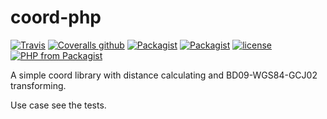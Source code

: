 # coord-php

[![Travis](https://img.shields.io/travis/kinosang/coord-php.svg)](https://travis-ci.org/kinosang/coord-php)
[![Coveralls github](https://img.shields.io/coveralls/github/kinosang/coord-php.svg)](http://codecov.io/gh/kinosang/coord-php)
[![Packagist](https://img.shields.io/packagist/dt/labs7in0/coord.svg)](https://packagist.org/packages/labs7in0/coord)
[![Packagist](https://img.shields.io/packagist/v/labs7in0/coord.svg)](https://packagist.org/packages/labs7in0/coord)
[![license](https://img.shields.io/github/license/kinosang/coord-php.svg)](https://github.com/kinosang/coord-php)
[![PHP from Packagist](https://img.shields.io/packagist/php-v/labs7in0/coord.svg)](https://packagist.org/packages/labs7in0/coord)

A simple coord library with distance calculating and BD09-WGS84-GCJ02 transforming.

Use case see the tests.
